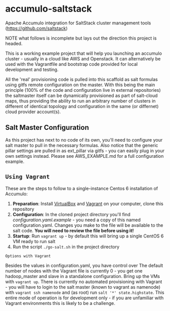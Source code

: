 accumulo-saltstack
=

Apache Accumulo integration for SaltStack cluster management tools (https://github.com/saltstack)

NOTE what follows is incomplete but lays out the direction this project is headed.

This is a working example project that will help you launching an accumulo cluster - usually in
a cloud like AWS and Openstack. It can alternatively be used with the Vagrantfile and bootstrap
code provided for local development and testing. 

All the 'real' provisioning code is pulled into this scaffold as salt formulas using gitfs remote configuration on the master.
With this being the main principle (100% of the code and configuration live in external repositories) the saltmaster
itself can be dynamically provisioned as part of salt-cloud maps, thus providing the ability to run an arbitrary number
of clusters in different of identical topology and configuration in the same (or differnet) cloud provider account(s).

Salt Master Configuration
-

As this project has next to no code of its own, you'll need to configure your salt master to pull in the necessary formulas. Also notice that the generic pillar settings are pulled in as ext_pillar via gitfs - you can easily plug in your own settings instead.
Please see AWS_EXAMPLE.md for a full configuration example.

``Using Vagrant``
-

These are the steps to follow to a single-instance Centos 6 installation of Accumulo:

1. __Preparation__: Install [VirtualBox](https://www.virtualbox.org/wiki/Downloads) and [Vagrant](http://www.vagrantup.com/downloads.html) on your computer, clone this repository
2. __Configuration__: In the cloned project directory you'll find _configuration.yaml.example_ - you need a copy of this named configuration.yaml. Changes you make to the file will be available to the salt code. __You will need to review the file before using it!__
3. __Startup__: Run `vagrant up` - by default this will bring up a single CentOS 6 VM ready to run salt
4. Run the script `./go-salt.sh` in the project directory

`Options with Vagrant`

Besides the values in configuration.yaml, you have control over
The default number of nodes with the Vagrant file is currently 0 - you get one hadoop_master and slave in a standalone configuration.
Bring up the VMs with  `vagrant up`. There is currently no automated provisioning with Vagrant - you will have to login to the salt master (known to vagrant as namenode) with `vagrant ssh namenode` and (as root) run `salt '*' state.highstate`.
This entire mode of operation is for development only - if you are unfamiliar with Vagrant environments this is likely to be a challenge.


